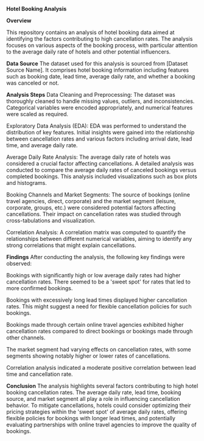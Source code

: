 **Hotel Booking Analysis**

**Overview**

This repository contains an analysis of hotel booking data aimed at identifying the factors contributing to high cancellation rates. The analysis focuses on various aspects of the booking process, with particular attention to the average daily rate of hotels and other potential influencers.

**Data Source**
The dataset used for this analysis is sourced from [Dataset Source Name]. It comprises hotel booking information including features such as booking date, lead time, average daily rate, and whether a booking was canceled or not.

**Analysis Steps**
Data Cleaning and Preprocessing: The dataset was thoroughly cleaned to handle missing values, outliers, and inconsistencies. Categorical variables were encoded appropriately, and numerical features were scaled as required.

Exploratory Data Analysis (EDA): EDA was performed to understand the distribution of key features. Initial insights were gained into the relationship between cancellation rates and various factors including arrival date, lead time, and average daily rate.

Average Daily Rate Analysis: The average daily rate of hotels was considered a crucial factor affecting cancellations. A detailed analysis was conducted to compare the average daily rates of canceled bookings versus completed bookings. This analysis included visualizations such as box plots and histograms.

Booking Channels and Market Segments: The source of bookings (online travel agencies, direct, corporate) and the market segment (leisure, corporate, groups, etc.) were considered potential factors affecting cancellations. Their impact on cancellation rates was studied through cross-tabulations and visualization.

Correlation Analysis: A correlation matrix was computed to quantify the relationships between different numerical variables, aiming to identify any strong correlations that might explain cancellations.

**Findings**
After conducting the analysis, the following key findings were observed:

Bookings with significantly high or low average daily rates had higher cancellation rates. There seemed to be a 'sweet spot' for rates that led to more confirmed bookings.

Bookings with excessively long lead times displayed higher cancellation rates. This might suggest a need for flexible cancellation policies for such bookings.

Bookings made through certain online travel agencies exhibited higher cancellation rates compared to direct bookings or bookings made through other channels.

The market segment had varying effects on cancellation rates, with some segments showing notably higher or lower rates of cancellations.

Correlation analysis indicated a moderate positive correlation between lead time and cancellation rate.

**Conclusion**
The analysis highlights several factors contributing to high hotel booking cancellation rates. The average daily rate, lead time, booking source, and market segment all play a role in influencing cancellation behavior. To mitigate cancellations, hotels could consider optimizing their pricing strategies within the 'sweet spot' of average daily rates, offering flexible policies for bookings with longer lead times, and potentially evaluating partnerships with online travel agencies to improve the quality of bookings.
